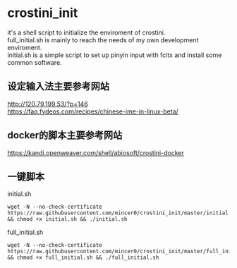 # crostini_init
it's a shell script to initialize the enviroment of crostini.<br>full_initial.sh is mainly to reach the needs of my own development enviroment.<br>initial.sh is a simple script to set up pinyin input with fcitx and install some common software.

## 设定输入法主要参考网站
http://120.79.199.53/?p=146<br>
https://faq.fydeos.com/recipes/chinese-ime-in-linux-beta/

## docker的脚本主要参考网站
https://kandi.openweaver.com/shell/abiosoft/crostini-docker

## 一键脚本
initial.sh
```
wget -N --no-check-certificate https://raw.githubusercontent.com/mincer0/crostini_init/master/initial.sh && chmod +x initial.sh && ./initial.sh
```
full_initial.sh
```
wget -N --no-check-certificate https://raw.githubusercontent.com/mincer0/crostini_init/master/full_initial.sh && chmod +x full_initial.sh && ./full_initial.sh
```
